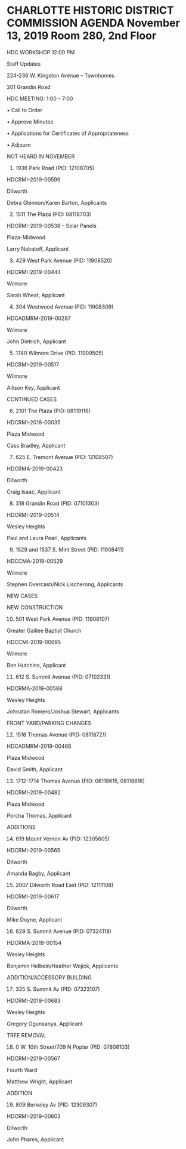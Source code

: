 # CHARLOTTE HISTORIC DISTRICT COMMISSION AGENDA November 13, 2019 Room 280, 2nd Floor

HDC WORKSHOP 12:00 PM

Staff Updates

224-236 W. Kingston Avenue – Townhomes

201 Grandin Road

HDC MEETING: 1:00 – 7:00

• Call to Order

• Approve Minutes

• Applications for Certificates of Appropriateness

• Adjourn

NOT HEARD IN NOVEMBER

1. 1936 Park Road (PID: 12108705)

HDCRMI-2019-00599

Dilworth

Debra Glennon/Karen Barton, Applicants

2. 1511 The Plaza (PID: 08118703)

HDCRMI-2019-00538 – Solar Panels

Plaza-Midwood

Larry Nabatoff, Applicant

3. 429 West Park Avenue (PID: 11908520)

HDCRMI-2019-00444

Wilmore

Sarah Wheat, Applicant

4. 304 Westwood Avenue (PID: 11908309)

HDCADMRM-2019-00287

Wilmore

John Dietrich, Applicant

5. 1740 Wilmore Drive (PID: 11909505)

HDCRMI-2019-00517

Wilmore

Allison Key, Applicant

CONTINUED CASES

6. 2101 The Plaza (PID: 08119116)

HDCRMI-2018-00035

Plaza Midwood

Cass Bradley, Applicant

7. 625 E. Tremont Avenue (PID: 12108507)

HDCRMA-2019-00423

Dilworth

Craig Isaac, Applicant

8. 318 Grandin Road (PID: 07101303)

HDCRMI-2019-00514

Wesley Heights

Paul and Laura Pearl, Applicants

9. 1529 and 1537 S. Mint Street (PID: 11908411)

HDCCMA-2019-00529

Wilmore

Stephen Overcash/Nick Lischerong, Applicants

NEW CASES

NEW CONSTRUCTION

10. 501 West Park Avenue (PID: 11908107)

Greater Galilee Baptist Church

HDCCMI-2019-00695

Wilmore

Ben Hutchins, Applicant

11. 612 S. Summit Avenue (PID: 07102331)

HDCRMA-2019-00588

Wesley Heights

Johnatan Romero/Joshua Stewart, Applicants

FRONT YARD/PARKING CHANGES

12. 1516 Thomas Avenue (PID: 08118721)

HDCADMRM-2019-00466

Plaza Midwood

David Smith, Applicant

13. 1712-1714 Thomas Avenue (PID: 08118615, 08118616)

HDCRMI-2019-00482

Plaza Midwood

Porcha Thomas, Applicant

ADDITIONS

14. 619 Mount Vernon Av (PID: 12305605)

HDCRMI-2019-00565

Dilworth

Amanda Bagby, Applicant

15. 2007 Dilworth Road East (PID: 12111108)

HDCRMI-2019-00617

Dilworth

Mike Doyne, Applicant

16. 629 S. Summit Avenue (PID: 07324118)

HDCRMA-2019-00154

Wesley Heights

Benjamin Helbein/Heather Wojick, Applicants

ADDITION/ACCESSORY BUILDING

17. 325 S. Summit Av (PID: 07323107)

HDCRMI-2019-00683

Wesley Heights

Gregory Ogunsanya, Applicant

TREE REMOVAL

18. 0 W. 10th Street/709 N Poplar (PID: 07808103)

HDCRMI-2019-00567

Fourth Ward

Matthew Wright, Applicant

ADDITION

19. 809 Berkeley Av (PID: 12309307)

HDCRMI-2019-00603

Dilworth

John Phares, Applicant
